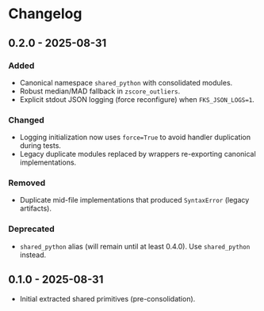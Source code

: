 # Changelog

## 0.2.0 - 2025-08-31

### Added

- Canonical namespace `shared_python` with consolidated modules.
- Robust median/MAD fallback in `zscore_outliers`.
- Explicit stdout JSON logging (force reconfigure) when `FKS_JSON_LOGS=1`.

### Changed

- Logging initialization now uses `force=True` to avoid handler duplication during tests.
- Legacy duplicate modules replaced by wrappers re-exporting canonical implementations.

### Removed

- Duplicate mid-file implementations that produced `SyntaxError` (legacy artifacts).

### Deprecated

- `shared_python` alias (will remain until at least 0.4.0). Use `shared_python` instead.

## 0.1.0 - 2025-08-31

- Initial extracted shared primitives (pre-consolidation).
